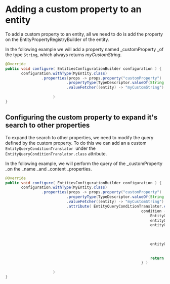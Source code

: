 # Adding a custom property to an entity

To add a custom property to an entity, all we need to do is add the property on the EntityPropertyRegistryBuilder of the entity. 

In the following example we will add a property named _customProperty _of the type `String`, which always returns _myCustomString_.

```java
@Override
public void configure( EntitiesConfigurationBuilder configuration ) {
       configuration.withType(MyEntity.class)
	            .properties(props -> props.property("customProperty")
						   .propertyType(TypeDescriptor.valueOf(String.class))
						   .valueFetcher((entity) -> "myCustomString")
						
                     )
}
```

## Configuring the custom property to expand it's search to other properties

To expand the search to other properties, we need to modify the query defined by the custom property. To do this we can add an a custom `EntityQueryConditionTranslator `under the `EntityQueryConditionTranslator.class` attribute.

In the following example, we will perform the query of the _customProperty _on the _name _and _content _properties.

```java
@Override
public void configure( EntitiesConfigurationBuilder configuration ) {
       configuration.withType(MyEntity.class)
	            .properties(props -> props.property("customProperty")
						   .propertyType(TypeDescriptor.valueOf(String.class))
						   .valueFetcher((entity) -> "myCustomString")
						   .attribute( EntityQueryConditionTranslator.class,
		                                                    condition -> {
			                                                    EntityQuery entityQuery = new EntityQuery();
			                                                    entityQuery.setOperand( EntityQueryOps.OR );
			                                                    entityQuery.add(
					                                                    new EntityQueryCondition( "name",
					                                                                              condition.getOperand(),
					                                                                              condition.getArguments() ) );
			                                                    entityQuery.add(
					                                                    new EntityQueryCondition( "content", condition.getOperand(),
					                                                                              condition.getArguments() ) );
			                                                    return entityQuery;
		                                                    } )
						
                     )
}
```



